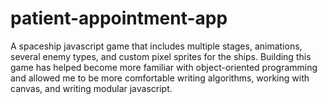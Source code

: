 # patient-appointment-app

A spaceship javascript game that includes multiple stages, animations, several enemy types, and custom pixel sprites for the ships.
Building this game has helped become more familiar with object-oriented programming and allowed me to be more comfortable writing algorithms, 
working with canvas, and writing modular javascript.
